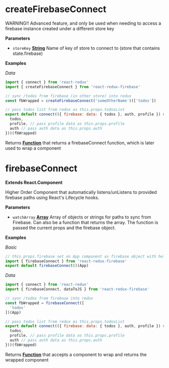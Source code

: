 # createFirebaseConnect

WARNING!! Advanced feature, and only be used when needing to
access a firebase instance created under a different store key

**Parameters**

-   `storeKey` **[String](https://developer.mozilla.org/en-US/docs/Web/JavaScript/Reference/Global_Objects/String)** Name of key of store to connect to (store that contains state.firebase)

**Examples**

_Data_

```javascript
import { connect } from 'react-redux'
import { createFirebaseConnect } from 'react-redux-firebase'

// sync /todos from firebase (in other store) into redux
const fbWrapped = createFirebaseConnect('someOtherName')(['todos'])

// pass todos list from redux as this.props.todosList
export default connect(({ firebase: data: { todos }, auth, profile }) => ({
  todos,
  profile, // pass profile data as this.props.profile
  auth // pass auth data as this.props.auth
}))(fbWrapped)
```

Returns **[Function](https://developer.mozilla.org/en-US/docs/Web/JavaScript/Reference/Statements/function)** that returns a firebaseConnect function, which is later used to wrap a component

# firebaseConnect

**Extends React.Component**

Higher Order Component that automatically listens/unListens
to provided firebase paths using React's Lifecycle hooks.

**Parameters**

-   `watchArray` **[Array](https://developer.mozilla.org/en-US/docs/Web/JavaScript/Reference/Global_Objects/Array)** Array of objects or strings for paths to sync
    from Firebase. Can also be a function that returns the array. The function
    is passed the current props and the firebase object.

**Examples**

_Basic_

```javascript
// this.props.firebase set on App component as firebase object with helpers
import { firebaseConnect } from 'react-redux-firebase'
export default firebaseConnect()(App)
```

_Data_

```javascript
import { connect } from 'react-redux'
import { firebaseConnect, dataToJS } from 'react-redux-firebase'

// sync /todos from firebase into redux
const fbWrapped = firebaseConnect([
  'todos'
])(App)

// pass todos list from redux as this.props.todosList
export default connect(({ firebase: data: { todos }, auth, profile }) => ({
  todos,
  profile, // pass profile data as this.props.profile
  auth // pass auth data as this.props.auth
}))(fbWrapped)
```

Returns **[Function](https://developer.mozilla.org/en-US/docs/Web/JavaScript/Reference/Statements/function)** that accepts a component to wrap and returns the wrapped component
